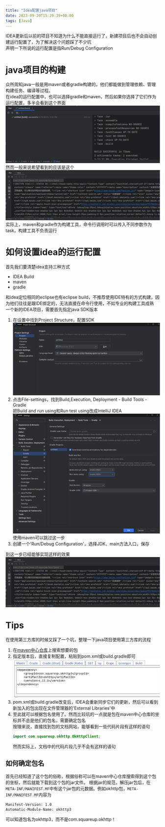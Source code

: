 ```yaml
---
title: "Idea配置java项目"
date: 2023-09-20T15:29:39+08:00
tags: [Java]
---
```

IDEA更新后以前的项目不知道为什么不能直接运行了，新建项目后也不会自动创建运行配置了，为了解决这个问题踩了不少坑  
声明一下所说的运行配置是指Run/Debug Configuration
# java项目的构建
众所周知java一般是用maven或者gradle构建的，他们都能做到管理依赖、管理构建任务、编译等过程。  
在idea的运行配置中，也可以选择gradle和maven，然后如果你选择了它们作为运行配置，多半会看到这个界面
![](https://raw.githubusercontent.com/z2z63/image/main/img20230920153257.png)
然而一般来说希望看到的应该是这个
![](https://raw.githubusercontent.com/z2z63/image/main/img20230920154601.png)
实际上，maven和gradle作为构建工具，命令行调用时可以传入不同参数作为task，构建工具不负责运行

# 如何设置idea的运行配置
首先我们要清楚idea支持三种方式
- IDEA Build
- maven
- gradle

和idea定位相同的eclipse也有eclipse build，不推荐使用IDE特有的方式构建，因为他们往往是跟IDE绑定的，无法直接在命令行使用，不如专业的构建工具成熟  
一个新的IDEA项目，需要首先指定java SDK版本  
1. 在设置中找到Project Structure，配置SDK
![](https://raw.githubusercontent.com/z2z63/image/main/img20230920153950.png)
2. 点击File-settings，找到Build,Execution, Deployment - Build Tools - Gradle  
把Build and run using和Run test using改成IntelliJ IDEA
![](https://raw.githubusercontent.com/z2z63/image/main/img20230920154230.png)
使用maven可以跳过这一步
3. 创建一个'Run/Debug Configuration'，选择JDK、main方法入口，保存
   
到这一步已经能够实现这样的效果
![](https://raw.githubusercontent.com/z2z63/image/main/img20230920154601.png)
# Tips
在使用第三方库的时候又踩了一个坑，整理一下java项目使用第三方库的流程
1. 在[maven中心仓库](https://mvnrepository.com/)上搜索想要的包
2. 指定版本后，直接复制配置，粘贴到pom.xml或build.gradle即可
   ![](https://raw.githubusercontent.com/z2z63/image/main/img20230920155320.png)
3. pom.xml或build.gradle改变后，IDEA会重新同步它们的更新，然后可以看到新加入的包出现在文件管理器的'External Libraries'中
4. 至此就可以根据包名使用了。然而比较坑的一点就是包在maven中心仓库的坐标并不总是他们的包名，需要确定包名  
   按理来说，直接找到包的文档网站，能够看到一些代码片段有这样的语句
   ```java
   import com.squareup.okhttp.OkHttpClient;
   ```
    然而实际上，文档中的代码片段几乎不会有这样的语句

## 如何确定包名
首先已经知道了这个包的俗称，根据俗称可以在maven中心仓库搜索得到这个包的坐标，然后就能下载到这个包的jar文件。
根据jar的规范，解压jar包后，在`META-INF/MANIFEST.MF`中有这个jar包的元数据。例如okhttp包，`META-INF/MANIFEST.MF`内容为
```text
Manifest-Version: 1.0
Automatic-Module-Name: okhttp3
```
可以知道包名为okhttp3，而不是com.squareup.okhttp！